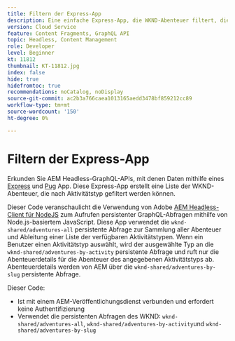 ```yaml
---
title: Filtern der Express-App
description: Eine einfache Express-App, die WKND-Abenteuer filtert, die mit Inhaltsfragmenten modelliert wurden.
version: Cloud Service
feature: Content Fragments, GraphQL API
topic: Headless, Content Management
role: Developer
level: Beginner
kt: 11812
thumbnail: KT-11812.jpg
index: false
hide: true
hidefromtoc: true
recommendations: noCatalog, noDisplay
source-git-commit: ac2b3a766caea1013165aedd3478bf859212cc89
workflow-type: tm+mt
source-wordcount: '150'
ht-degree: 0%

---
```



# Filtern der Express-App

Erkunden Sie AEM Headless-GraphQL-APIs, mit denen Daten mithilfe eines [Express](https://expressjs.com/) und [Pug](https://pugjs.org/) App. Diese Express-App erstellt eine Liste der WKND-Abenteuer, die nach Aktivitätstyp gefiltert werden können.

Dieser Code veranschaulicht die Verwendung von Adobe [AEM Headless-Client für NodeJS](https://github.com/adobe/aem-headless-client-nodejs#aem-headless-client-for-nodejs) zum Aufrufen persistenter GraphQL-Abfragen mithilfe von Node.js-basiertem JavaScript. Diese App verwendet die `wknd-shared/adventures-all` persistente Abfrage zur Sammlung aller Abenteuer und Ableitung einer Liste der verfügbaren Aktivitätstypen. Wenn ein Benutzer einen Aktivitätstyp auswählt, wird der ausgewählte Typ an die `wknd-shared/adventures-by-activity` persistente Abfrage und ruft nur die Abenteuerdetails für die Abenteuer des angegebenen Aktivitätstyps ab. Abenteuerdetails werden von AEM über die `wknd-shared/adventures-by-slug` persistente Abfrage.

Dieser Code:

+ Ist mit einem AEM-Veröffentlichungsdienst verbunden und erfordert keine Authentifizierung
+ Verwendet die persistenten Abfragen des WKND: `wknd-shared/adventures-all`, `wknd-shared/adventures-by-activity`und `wknd-shared/adventures-by-slug`

